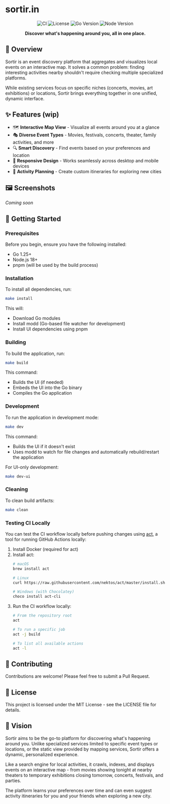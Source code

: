 # sortir.in

<div align="center">

![CI](https://github.com/username/sortir.in/actions/workflows/ci.yml/badge.svg)
![License](https://img.shields.io/badge/license-MIT-blue.svg)
![Go Version](https://img.shields.io/badge/go-1.25%2B-00ADD8.svg)
![Node Version](https://img.shields.io/badge/node-18%2B-brightgreen.svg)

**Discover what's happening around you, all in one place.**

</div>

## 🌟 Overview

Sortir is an event discovery platform that aggregates and visualizes local events on an interactive map. It solves a common problem: finding interesting activities nearby shouldn't require checking multiple specialized platforms.

While existing services focus on specific niches (concerts, movies, art exhibitions) or locations, Sortir brings everything together in one unified, dynamic interface.

## ✨ Features (wip)

- 🗺️ **Interactive Map View** - Visualize all events around you at a glance
- 🎭 **Diverse Event Types** - Movies, festivals, concerts, theater, family activities, and more
- 🔍 **Smart Discovery** - Find events based on your preferences and location
- 📱 **Responsive Design** - Works seamlessly across desktop and mobile devices
- 🧭 **Activity Planning** - Create custom itineraries for exploring new cities

## 🖼️ Screenshots

*Coming soon*

## 🚀 Getting Started

### Prerequisites

Before you begin, ensure you have the following installed:
- Go 1.25+
- Node.js 18+
- pnpm (will be used by the build process)

### Installation

To install all dependencies, run:

```bash
make install
```

This will:
- Download Go modules
- Install modd (Go-based file watcher for development)
- Install UI dependencies using pnpm

### Building

To build the application, run:

```bash
make build
```

This command:
- Builds the UI (if needed)
- Embeds the UI into the Go binary
- Compiles the Go application

### Development

To run the application in development mode:

```bash
make dev
```

This command:
- Builds the UI if it doesn't exist
- Uses modd to watch for file changes and automatically rebuild/restart the application

For UI-only development:

```bash
make dev-ui
```

### Cleaning

To clean build artifacts:

```bash
make clean
```

### Testing CI Locally

You can test the CI workflow locally before pushing changes using [act](https://github.com/nektos/act), a tool for running GitHub Actions locally:

1. Install Docker (required for act)
2. Install act:
   ```bash
   # macOS
   brew install act

   # Linux
   curl https://raw.githubusercontent.com/nektos/act/master/install.sh | sudo bash

   # Windows (with Chocolatey)
   choco install act-cli
   ```
3. Run the CI workflow locally:
   ```bash
   # From the repository root
   act

   # To run a specific job
   act -j build

   # To list all available actions
   act -l
   ```

## 🤝 Contributing

Contributions are welcome! Please feel free to submit a Pull Request.

## 📝 License

This project is licensed under the MIT License - see the LICENSE file for details.

## 🔮 Vision

Sortir aims to be the go-to platform for discovering what's happening around you. Unlike specialized services limited to specific event types or locations, or the static view provided by mapping services, Sortir offers a dynamic, personalized experience.

Like a search engine for local activities, it crawls, indexes, and displays events on an interactive map - from movies showing tonight at nearby theaters to temporary exhibitions closing tomorrow, concerts, festivals, and parties.

The platform learns your preferences over time and can even suggest activity itineraries for you and your friends when exploring a new city.

